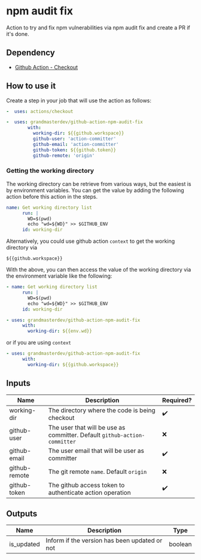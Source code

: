 # npm audit fix

Action to try and fix npm vulnerabilities via npm audit fix and create a PR if it's done.

## Dependency

* [Github Action - Checkout](https://github.com/marketplace/actions/checkout)

## How to use it

Create a step in your job that will use the action as follows:

```yaml
-  uses: actions/checkout

-  uses: grandmasterdev/github-action-npm-audit-fix
        with:
          working-dir: ${{github.workspace}}
          github-user: 'action-committer'
          github-email: 'action-committer'
          github-token: ${{github.token}}
          github-remote: 'origin'

```

### Getting the working directory

The working directory can be retrieve from various ways, but the easiest is by environment variables.
You can get the value by adding the following action before this action in the steps.

```yaml
name: Get working directory list
      run: |
        WD=$(pwd)
        echo "wd=${WD}" >> $GITHUB_ENV
      id: working-dir

```

Alternatively, you could use github action `context` to get the working directory via 

```
${{github.workspace}}
```

With the above, you can then access the value of the working directory via the environment variable like the following:

```yaml
- name: Get working directory list
      run: |
        WD=$(pwd)
        echo "wd=${WD}" >> $GITHUB_ENV
      id: working-dir

- uses: grandmasterdev/github-action-npm-audit-fix
      with:
        working-dir: ${{env.wd}}
```

or if you are using `context`

```yaml
- uses: grandmasterdev/github-action-npm-audit-fix
      with:
        working-dir: ${{github.workspace}}
```

## Inputs


| Name          | Description                                                               | Required?          |
| ------------- | ------------------------------------------------------------------------- | ------------------ |
| working-dir   | The directory where the code is being checkout                            | :heavy_check_mark: |
| github-user   | The user that will be use as committer. Default `github-action-committer` | :x:                |
| github-email  | The user email that will be user as committer                             | :heavy_check_mark: |
| github-remote | The git remote `name`. Default `origin`                                   | :x:                |
| github-token  | The github access token to authenticate action operation                  | :heavy_check_mark: |

## Outputs

| Name       | Description                                   | Type    |
| ---------- | --------------------------------------------- | ------- |
| is_updated | Inform if the version has been updated or not | boolean |
